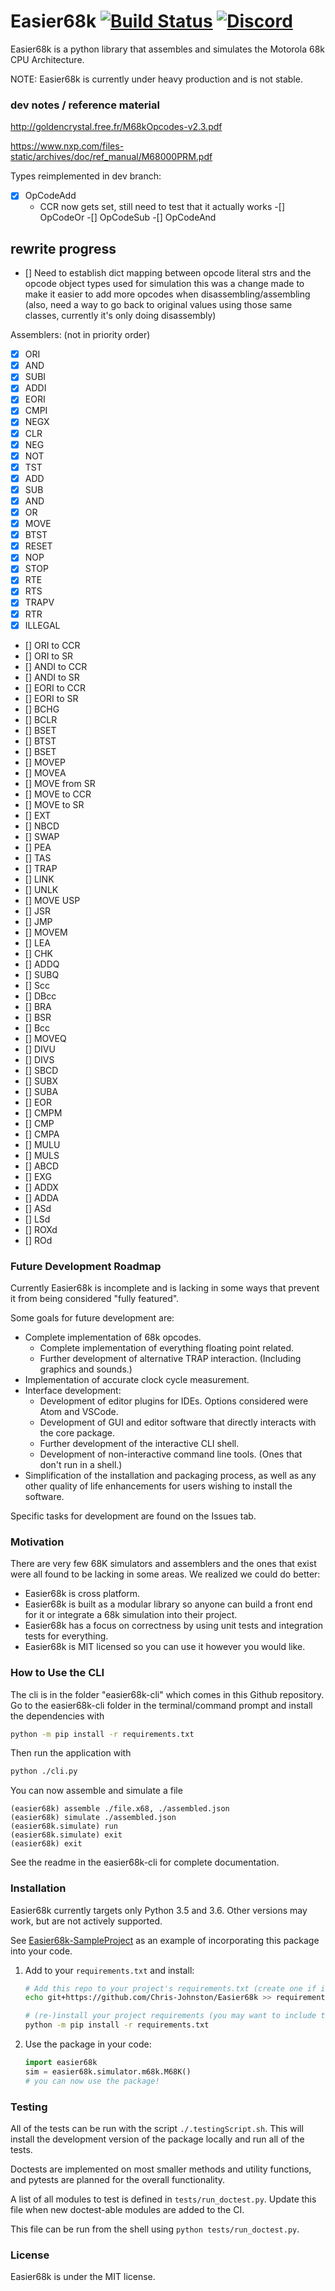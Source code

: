 # Easier68k [![Build Status](https://travis-ci.org/Chris-Johnston/Easier68k.svg?branch=master)](https://travis-ci.org/Chris-Johnston/Easier68k) [![Discord](https://discordapp.com/api/guilds/435529550756052992/widget.png)](https://discord.gg/MXeTCjY)

Easier68k is a python library that assembles and simulates the Motorola 68k CPU Architecture.

NOTE: Easier68k is currently under heavy production and is not stable.

### dev notes / reference material

http://goldencrystal.free.fr/M68kOpcodes-v2.3.pdf

https://www.nxp.com/files-static/archives/doc/ref_manual/M68000PRM.pdf

Types reimplemented in dev branch:

-[x] OpCodeAdd
  - CCR now gets set, still need to test that it actually works
-[] OpCodeOr
-[] OpCodeSub
-[] OpCodeAnd

## rewrite progress

- [] Need to establish dict mapping between opcode literal strs and the opcode object types used for simulation
     this was a change made to make it easier to add more opcodes when disassembling/assembling (also, need a way to go back to original values using those same classes, currently it's only doing disassembly)

Assemblers: (not in priority order)
- [x] ORI
- [x] AND
- [x] SUBI
- [x] ADDI
- [x] EORI
- [x] CMPI
- [x] NEGX
- [x] CLR
- [x] NEG
- [x] NOT
- [x] TST
- [x] ADD
- [x] SUB
- [x] AND
- [x] OR
- [x] MOVE
- [x] BTST
- [x] RESET
- [x] NOP
- [x] STOP
- [x] RTE
- [x] RTS
- [x] TRAPV
- [x] RTR
- [x] ILLEGAL
- [] ORI to CCR
- [] ORI to SR
- [] ANDI to CCR
- [] ANDI to SR
- [] EORI to CCR
- [] EORI to SR
- [] BCHG
- [] BCLR
- [] BSET
- [] BTST
- [] BSET
- [] MOVEP
- [] MOVEA
- [] MOVE from SR
- [] MOVE to CCR
- [] MOVE to SR
- [] EXT
- [] NBCD
- [] SWAP
- [] PEA
- [] TAS
- [] TRAP
- [] LINK
- [] UNLK
- [] MOVE USP
- [] JSR
- [] JMP
- [] MOVEM
- [] LEA
- [] CHK
- [] ADDQ
- [] SUBQ
- [] Scc
- [] DBcc
- [] BRA
- [] BSR
- [] Bcc
- [] MOVEQ
- [] DIVU
- [] DIVS
- [] SBCD
- [] SUBX
- [] SUBA
- [] EOR
- [] CMPM
- [] CMP
- [] CMPA
- [] MULU
- [] MULS
- [] ABCD
- [] EXG
- [] ADDX
- [] ADDA
- [] ASd
- [] LSd
- [] ROXd
- [] ROd

### Future Development Roadmap

Currently Easier68k is incomplete and is lacking in some ways that prevent it from being considered
"fully featured".

Some goals for future development are:

 - Complete implementation of 68k opcodes.
    - Complete implementation of everything floating point related.
    - Further development of alternative TRAP interaction. (Including graphics and sounds.)
 - Implementation of accurate clock cycle measurement.
 - Interface development:
    - Development of editor plugins for IDEs. Options considered were Atom and VSCode.
    - Development of GUI and editor software that directly interacts with the core package.
    - Further development of the interactive CLI shell.
    - Development of non-interactive command line tools. (Ones that don't run in a shell.)
 - Simplification of the installation and packaging process, as well as any other quality of life
 enhancements for users wishing to install the software.

Specific tasks for development are found on the Issues tab.

### Motivation

There are very few 68K simulators and assemblers and the ones that exist were all found to be lacking in some areas.
We realized we could do better:
* Easier68k is cross platform.
* Easier68k is built as a modular library so anyone can build a front end for it or integrate a 68k simulation into their project.
* Easier68k has a focus on correctness by using unit tests and integration tests for everything.
* Easier68k is MIT licensed so you can use it however you would like.


### How to Use the CLI

The cli is in the folder "easier68k-cli" which comes in this Github repository.
Go to the easier68k-cli folder in the terminal/command prompt and install the dependencies with
```bash
python -m pip install -r requirements.txt
```

Then run the application with
```bash
python ./cli.py
```

You can now assemble and simulate a file
```
(easier68k) assemble ./file.x68, ./assembled.json
(easier68k) simulate ./assembled.json
(easier68k.simulate) run
(easier68k.simulate) exit
(easier68k) exit
```

See the readme in the easier68k-cli for complete documentation.

### Installation

Easier68k currently targets only Python 3.5 and 3.6. 
Other versions may work, but are not actively supported.

See [Easier68k-SampleProject][sampleproject] as an example of incorporating this
package into your code.

1. Add to your `requirements.txt` and install:
   
   ```bash
   # Add this repo to your project's requirements.txt (create one if it doesn't)
   echo git+https://github.com/Chris-Johnston/Easier68k >> requirements.txt
   
   # (re-)install your project requirements (you may want to include the --upgrade flag)
   python -m pip install -r requirements.txt
   ```
    
2. Use the package in your code:
    
    ```python
    import easier68k
    sim = easier68k.simulator.m68k.M68K()
    # you can now use the package!
    ```
    
### Testing

All of the tests can be run with the script `./.testingScript.sh`.
This will install the development version of the package locally and run all of the tests.

Doctests are implemented on most smaller methods and utility functions, and pytests are planned
for the overall functionality.

A list of all modules to test is defined in `tests/run_doctest.py`. Update this file when
new doctest-able modules are added to the CI.

This file can be run from the shell using `python tests/run_doctest.py`.


### License

Easier68k is under the MIT license.


[sampleproject]: https://github.com/Chris-Johnston/Easier68k-SampleProject
